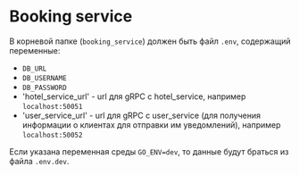 # Booking service

В корневой папке (`booking_service`) должен быть файл `.env`, содержащий переменные: 
- `DB_URL`
- `DB_USERNAME`
- `DB_PASSWORD`
- 'hotel_service_url' - url для gRPC с hotel_service, например `localhost:50051`
- 'user_service_url' - url для gRPC с user_service (для получения информации о клиентах для отправки им уведомлений), например `localhost:50052`

Если указана переменная среды `GO_ENV=dev`, то данные будут браться из файла `.env.dev`.

